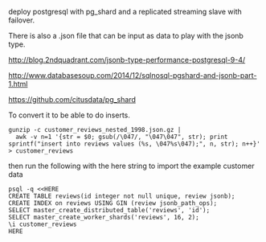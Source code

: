 deploy postgresql with pg_shard and a replicated streaming slave
with failover.

There is also a .json file that can be input as data to play with
the jsonb type.

http://blog.2ndquadrant.com/jsonb-type-performance-postgresql-9-4/

http://www.databasesoup.com/2014/12/sqlnosql-pgshard-and-jsonb-part-1.html

https://github.com/citusdata/pg_shard

To convert it to be able to do inserts.

    gunzip -c customer_reviews_nested_1998.json.gz |
      awk -v n=1 '{str = $0; gsub(/\047/, "\047\047", str); print sprintf("insert into reviews values (%s, \047%s\047);", n, str); n++}' > customer_reviews

then run the following with the here string to import the example
customer data

    psql -q <<HERE
    CREATE TABLE reviews(id integer not null unique, review jsonb);
    CREATE INDEX on reviews USING GIN (review jsonb_path_ops);
    SELECT master_create_distributed_table('reviews', 'id');
    SELECT master_create_worker_shards('reviews', 16, 2);
    \i customer_reviews
    HERE
